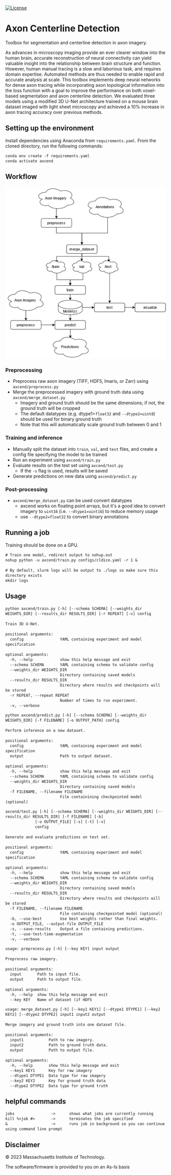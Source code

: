[![License](https://img.shields.io/badge/License-BSD%202--Clause-orange.svg)](https://opensource.org/licenses/BSD-2-Clause)
# Axon Centerline Detection
Toolbox for segmentation and centerline detection in axon imagery. 

As advances in microscopy imaging provide an ever clearer window into the human brain, accurate reconstruction of neural connectivity can yield valuable insight into the relationship between brain structure and function. However, human manual tracing is a slow and laborious task, and requires domain expertise. Automated methods are thus needed to enable rapid and accurate analysis at scale. This toolbox implements deep neural networks for dense axon tracing while incorporating axon topological information into the loss function with a goal to improve the performance on both voxel-based segmentation and axon centerline detection. We evaluated three models using a modified 3D U-Net architecture trained on a mouse brain dataset imaged with light sheet microscopy and achieved a 10% increase in axon tracing accuracy over previous methods.

## Setting up the environment
Install dependencies using Anaconda from `requirements.yaml`. From the cloned directory, run the following commands:

```
conda env create -f requirements.yaml
conda activate axcend
```

## Workflow

![flowchart image](axcend/flowchart.jpg)

### Preprocessing

- Preprocess raw axon imagery (TIFF, HDF5, Imaris, or Zarr) using `axcend/preprocess.py`
- Merge the preprocessed imagery with ground truth data using `axcend/merge_dataset.py`
  - Imagery and ground truth should be the same dimensions; if not, the ground truth will be cropped
  - The default datatypes (e.g. dtype1=`float32` and `--dtype2=uint8`) should be used for binary ground truth
  - Note that this will automatically scale ground truth between 0 and 1

### Training and inference

- Manually split the dataset into `train`, `val`, and `test` files, and create a config file specifying the model to be trained
- Run an experiment using `axcend/train.py`
- Evaluate results on the test set using `axcend/test.py`
  - If the `-s` flag is used, results will be saved
- Generate predictions on new data using `axcend/predict.py`

### Post-processing

- `axcend/merge_dataset.py` can be used convert datatypes
  - axcend works on floating point arrays, but it's a good idea to convert imagery to `uint16` (i.e. `--dtype1=uint16`) to reduce memory usage
  - use `--dtype2=float32` to convert binary annotations

## Running a job

Training should be done on a GPU.

```
# Train one model, redirect output to nohup.out
nohup python -u axcend/train.py configs/cldice.yaml -r 1 &

# By default, slurm logs will be output to ./logs so make sure this directory exists
mkdir logs
```

## Usage

```
python axcend/train.py [-h] [--schema SCHEMA] [--weights_dir WEIGHTS_DIR] [--results_dir RESULTS_DIR] [-r REPEAT] [-v] config

Train 3D U-Net.

positional arguments:
  config                YAML containing experiment and model specification

optional arguments:
  -h, --help            show this help message and exit
  --schema SCHEMA       YAML containing schema to validate config
  --weights_dir WEIGHTS_DIR
                        Directory containing saved models
  --results_dir RESULTS_DIR
                        Directory where results and checkpoints will be stored
  -r REPEAT, --repeat REPEAT
                        Number of times to run experiment.
  -v, --verbose
  ```

```
python axcend/predict.py [-h] [--schema SCHEMA] [--weights_dir WEIGHTS_DIR] [-f FILENAME] [-o OUTPUT_PATH] config

Perform inference on a new dataset.

positional arguments:
  config                YAML containing experiment and model specification
  output                Path to output dataset.

optional arguments:
  -h, --help            show this help message and exit
  --schema SCHEMA       YAML containing schema to validate config
  --weights_dir WEIGHTS_DIR
                        Directory containing saved models
  -f FILENAME, --filename FILENAME
                        File containining checkpointed model (optional)                        
```

```
axcend/test.py [-h] [--schema SCHEMA] [--weights_dir WEIGHTS_DIR] [--results_dir RESULTS_DIR] [-f FILENAME] [-b]
             [-o OUTPUT_FILE] [-s] [-t] [-v]
             config

Generate and evaluate predictions on test set.

positional arguments:
  config                YAML containing experiment and model specification

optional arguments:
  -h, --help            show this help message and exit
  --schema SCHEMA       YAML containing schema to validate config
  --weights_dir WEIGHTS_DIR
                        Directory containing saved models
  --results_dir RESULTS_DIR
                        Directory where results and checkpoints will be stored
  -f FILENAME, --filename FILENAME
                        File containing checkpointed model (optional)
  -b, --use-best        Use best weights rather than final weights.
  -o OUTPUT_FILE, --output-file OUTPUT_FILE
  -s, --save-results    Output a file containing predictions.
  -t, --use-test-time-augmentation
  -v, --verbose
```

```
usage: preprocess.py [-h] [--key KEY] input output

Preprocess raw imagery.

positional arguments:
  input       Path to input file.
  output      Path to output file.

optional arguments:
  -h, --help  show this help message and exit
  --key KEY   Name of dataset (if HDF5
```

```
usage: merge_dataset.py [-h] [--key1 KEY1] [--dtype1 DTYPE1] [--key2 KEY2] [--dtype2 DTYPE2] input1 input2 output

Merge imagery and ground truth into one dataset file.

positional arguments:
  input1           Path to raw imagery.
  input2           Path to ground truth data.
  output           Path to output file.

optional arguments:
  -h, --help       show this help message and exit
  --key1 KEY1      Key for raw imagery
  --dtype1 DTYPE1  Data type for raw imagery
  --key2 KEY2      Key for ground truth data
  --dtype2 DTYPE2  Data type for ground truth
```

## helpful commands
```
jobs                ->      shows what jobs are currently running
kill %<job #>       ->      terminates the job specified
&                   ->      runs job in background so you can continue using command line prompt
```

## Disclaimer
© 2023 Massachusetts Institute of Technology.

The software/firmware is provided to you on an As-Is basis
